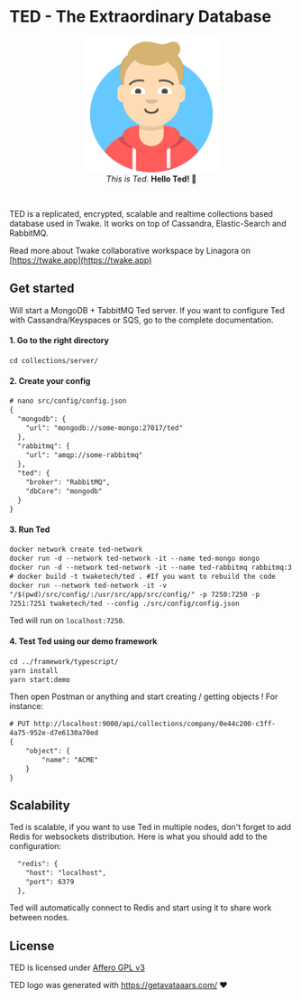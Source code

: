 # TED - The Extraordinary Database

<p align="center">
  <img width="240" height="240" src="ted.png">
  <br/>
  <i>This is Ted.</i> <b>Hello Ted! 👋</b>
</p>
<br/>

TED is a replicated, encrypted, scalable and realtime collections based database used in Twake. It works on top of Cassandra, Elastic-Search and RabbitMQ.

Read more about Twake collaborative workspace by Linagora on [https://twake.app](https://twake.app)

## Get started

Will start a MongoDB + TabbitMQ Ted server. If you want to configure Ted with Cassandra/Keyspaces or SQS, go to the complete documentation.

#### 1. Go to the right directory

```
cd collections/server/
```

#### 2. Create your config

```
# nano src/config/config.json
{
  "mongodb": {
    "url": "mongodb://some-mongo:27017/ted"
  },
  "rabbitmq": {
    "url": "amqp://some-rabbitmq"
  },
  "ted": {
    "broker": "RabbitMQ",
    "dbCore": "mongodb"
  }
}
```

#### 3. Run Ted

```
docker network create ted-network
docker run -d --network ted-network -it --name ted-mongo mongo
docker run -d --network ted-network -it --name ted-rabbitmq rabbitmq:3
# docker build -t twaketech/ted . #If you want to rebuild the code
docker run --network ted-network -it -v "/$(pwd)/src/config/:/usr/src/app/src/config/" -p 7250:7250 -p 7251:7251 twaketech/ted --config ./src/config/config.json
```

Ted will run on `localhost:7250`.

#### 4. Test Ted using our demo framework

```
cd ../framework/typescript/
yarn install
yarn start:demo
```

Then open Postman or anything and start creating / getting objects ! For instance:

```
# PUT http://localhost:9000/api/collections/company/0e44c200-c3ff-4a75-952e-d7e6130a70ed
{
    "object": {
        "name": "ACME"
    }
}
```

## Scalability

Ted is scalable, if you want to use Ted in multiple nodes, don't forget to add Redis for websockets distribution. Here is what you should add to the configuration:

```
  "redis": {
    "host": "localhost",
    "port": 6379
  },
```

Ted will automatically connect to Redis and start using it to share work between nodes.

## License

TED is licensed under [Affero GPL v3](http://www.gnu.org/licenses/agpl-3.0.html)

TED logo was generated with https://getavataaars.com/ ❤️
